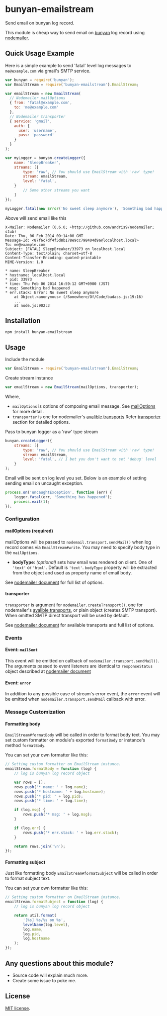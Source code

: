 bunyan-emailstream
==================

Send email on bunyan log record.

This module is cheap way to send email on
[bunyan](https://github.com/trentm/node-bunyan) log record using
[nodemailer](https://github.com/andris9/Nodemailer).

## Quick Usage Example

Here is a simple example to send 'fatal' level log messages to
`me@example.com` via gmail's SMTP service.

```js
var bunyan = require('bunyan');
var EmailStream = require('bunyan-emailstream').EmailStream;

var emailStream = new EmailStream(
  // Nodemailer mailOptions
  { from: 'fatal@example.com',
    to: 'me@example.com'
  },
  // Nodemailer transporter
  { service: 'gmail',
    auth: {
      user: 'username',
      pass: 'password'
    }
  }
);

var myLogger = bunyan.createLogger({
    name: 'SleepBreaker',
    streams: [{
        type: 'raw', // You should use EmailStream with 'raw' type!
        stream: emailStream,
        level: 'fatal',
    }
        // Some other streams you want
    ]
});

myLogger.fatal(new Error('No sweet sleep anymore'), 'Something bad happened');

```

Above will send email like this

```
X-Mailer: Nodemailer (0.6.0; +http://github.com/andris9/nodemailer; stub)
Date: Thu, 06 Feb 2014 09:14:00 GMT
Message-Id: <87f6c7df4f5d8b178e9cc798404d9a@localhost.local>
To: me@example.com
Subject: [FATAL] SleepBreaker/33973 on localhost.local
Content-Type: text/plain; charset=utf-8
Content-Transfer-Encoding: quoted-printable
MIME-Version: 1.0

* name: SleepBreaker
* hostname: localhost.local
* pid: 33973
* time: Thu Feb 06 2014 16:59:12 GMT+0900 (JST)
* msg: Something bad happened
* err.stack: Error: No sweet sleep anymore
    at Object.<anonymous> (/Somewhere/Of/Code/badass.js:19:16)
    ...
    at node.js:902:3
```

## Installation

```
npm install bunyan-emailstream
```

## Usage

Include the module

```js
var EmailStream = require('bunyan-emailstream').EmailStream;
```

Create stream instance

```js
var emailStream = new EmailStream(mailOptions, transporter);
```

Where,
* `mailOptions` is options of composing email message. See
[mailOptions](#mailoptions-required) for more detail.
* `transporter` is one for nodemailer's [avalible transports](https://github.com/andris9/Nodemailer#available-transports)
Refer
[transporter](#transporter) section for detailed options.

Pass to bunyan logger as a 'raw' type stream

```js
bunyan.createLogger({
    streams: [{
        type: 'raw', // You should use EmailStream with 'raw' type!
        stream: emailStream,
        level: 'fatal', // I bet you don't want to set 'debug' level
    }
);
```

Email will be sent on log level you set.
Below is an example of setting sending email on uncaught exception.

```js
process.on('uncaughtException', function (err) {
    logger.fatal(err, 'Something bas happened');
    process.exit(1);
});
```
### Configuration
#### mailOptions (required)

mailOptions will be passed to `nodemail.transport.sendMail()` when log
record comes via `EmailStream#write`.
You may need to specify body type in the `mailOptions`.

* **bodyType**: _(optional)_ sets how email was rendered on client. One of `'text'` or `'html'`. Default is `'text'`.
`bodyType` property will be extracted from the object and used as property name of email body.

See [nodemailer document](https://github.com/andris9/Nodemailer#e-mail-message-fields)
for full list of options.

#### transporter

`transporter` is argument for `modemailer.createTransport()`, one for nodemailer's [avalible transports](https://github.com/andris9/Nodemailer#available-transports), or plain object (creates SMTP transport). When omitted SMTP direct transport will be used by default.

See [nodemailer document](https://github.com/andris9/Nodemailer#setting-up)
for available transports and full list of options.

### Events

#### Event: `mailSent`

This event will be emitted on callback of
`nodemailer.transport.sendMail()`. The arguments passed to event listeners
are identical to `responseStatus` object described at [nodemailer
document](https://github.com/andris9/Nodemailer/blob/master/README.md#return-callback)

#### Event: `error`

In addition to any possible case of stream's error event, the `error`
event will be emitted when `nodemailer.transport.sendMail` callback with error.

### Message Customization

#### Formatting body

`EmailStream#formatBody` will be called in order to format body
text. You may set custom formatter on module's exported `formatBody` or
instance's method `formatBody`.

You can set your own formatter like this:

```js
// Setting custom formatter on EmailStream instance.
emailStream.formatBody = function (log) {
    // log is bunyan log record object

    var rows = [];
    rows.push('* name: ' + log.name);
    rows.push('* hostname: ' + log.hostname);
    rows.push('* pid: ' + log.pid);
    rows.push('* time: ' + log.time);

    if (log.msg) {
        rows.push('* msg: ' + log.msg);
    }

    if (log.err) {
        rows.push('* err.stack: ' + log.err.stack);
    }

    return rows.join('\n');
});
```

#### Formatting subject

Just like formatting body `EmailStream#formatSubject` will be
called in order to format subject text.

You can set your own formatter like this:

```js
// Setting custom formatter on EmailStream instance.
emailStream.formatSubject = function (log) {
    // log is bunyan log record object

    return util.format(
        '[%s] %s/%s on %s',
        levelName(log.level),
        log.name,
        log.pid,
        log.hostname
    );
});
```

## Any questions about this module?

* Source code will explain much more.
* Create some issue to poke me.

## License

[MIT license](https://github.com/hyjin/bunyan-emailstream/blob/master/LICENSE).

